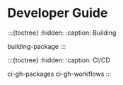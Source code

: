 # Developer Guide

:::{toctree}
:hidden:
:caption: Building

building-package
:::

:::{toctree}
:hidden:
:caption: CI/CD

ci-gh-packages
ci-gh-workflows
:::
